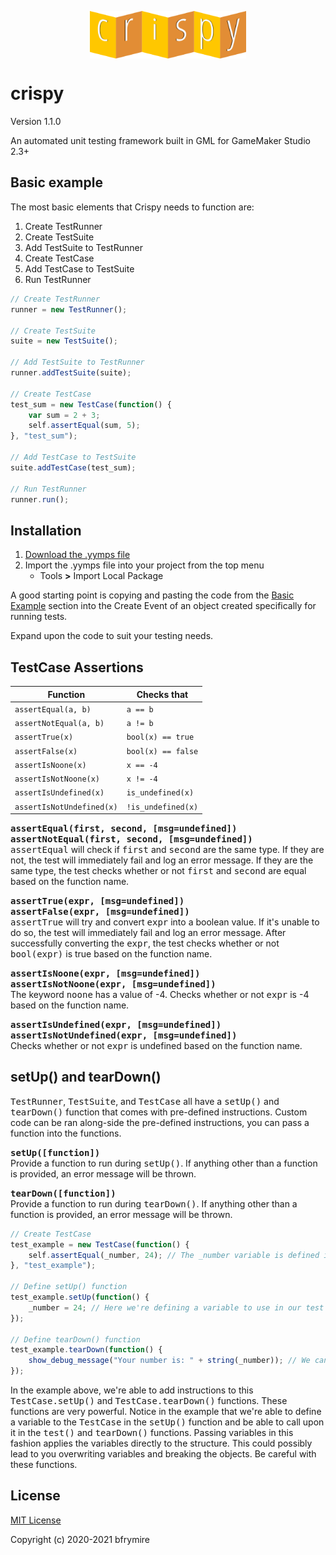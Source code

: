 <p align="center"><img src="./LOGO.png" style="display:block;width:250px;margin:auto;"></p>

<h1>crispy</h1>
<p>Version 1.1.0</p>
<p>An automated unit testing framework built in GML for GameMaker Studio 2.3+</p>


<h2>Basic example</h2>
<p>The most basic elements that Crispy needs to function are:</p>

<ol>
	<li>Create TestRunner</li>
	<li>Create TestSuite</li>
	<li>Add TestSuite to TestRunner</li>
	<li>Create TestCase</li>
	<li>Add TestCase to TestSuite</li>
	<li>Run TestRunner</li>
</ol>


```js
// Create TestRunner
runner = new TestRunner();

// Create TestSuite
suite = new TestSuite();

// Add TestSuite to TestRunner
runner.addTestSuite(suite);

// Create TestCase
test_sum = new TestCase(function() {
	var sum = 2 + 3;
	self.assertEqual(sum, 5);
}, "test_sum");

// Add TestCase to TestSuite
suite.addTestCase(test_sum);

// Run TestRunner
runner.run();
```


<h2>Installation</h2>

<ol>
	<li>
		<a href="https://github.com/bfrymire/crispy/releases/latest">Download the .yymps file</a>	
	</li>
	<li>
		Import the .yymps file into your project from the top menu
		<ul>
			<li>
				Tools <b>></b> Import Local Package
			</li>
		</ul>
	</li>
</ol>


A good starting point is copying and pasting the code from the <a href="#basic-example">Basic Example</a> section into the Create Event of an object created specifically for running tests.

Expand upon the code to suit your testing needs.


<h2>TestCase Assertions</h2>

| Function | Checks that |
|--|--|
| `assertEqual(a, b)` | `a == b` |
| `assertNotEqual(a, b)` | `a != b` |
| `assertTrue(x)` | `bool(x) == true` |
| `assertFalse(x)` | `bool(x) == false` |
| `assertIsNoone(x)` | `x == -4` |
| `assertIsNotNoone(x)` | `x != -4` |
| `assertIsUndefined(x)` | `is_undefined(x)` |
| `assertIsNotUndefined(x)` | `!is_undefined(x)` |

<samp><b>assertEqual(first, second, [msg=undefined])</b></samp>
<br>
<samp><b>assertNotEqual(first, second, [msg=undefined])</b></samp>
<br>
<samp>assertEqual</samp> will check if <samp>first</samp> and <samp>second</samp> are the same type. If they are not, the test will immediately fail and log an error message. If they are the same type, the test checks whether or not <samp>first</samp> and <samp>second</samp> are equal based on the function name.

<samp><b>assertTrue(expr, [msg=undefined])</b></samp>
<br>
<samp><b>assertFalse(expr, [msg=undefined])</b></samp>
<br>
<samp>assertTrue</samp> will try and convert <samp>expr</samp> into a boolean value. If it's unable to do so, the test will immediately fail and log an error message. After successfully converting the <samp>expr</samp>, the test checks whether or not <samp>bool(expr)</samp> is true based on the function name.

<samp><b>assertIsNoone(expr, [msg=undefined])</b></samp>
<br>
<samp><b>assertIsNotNoone(expr, [msg=undefined])</b></samp>
<br>
The keyword <samp>noone</samp> has a value of -4. Checks whether or not <samp>expr</samp> is -4 based on the function name.

<samp><b>assertIsUndefined(expr, [msg=undefined])</b></samp>
<br>
<samp><b>assertIsNotUndefined(expr, [msg=undefined])</b></samp>
<br>
Checks whether or not <samp>expr</samp> is undefined based on the function name.

<h2>setUp() and tearDown()</h2>
<samp>TestRunner</samp>, <samp>TestSuite</samp>, and <samp>TestCase</samp> all have a <samp>setUp()</samp> and <samp>tearDown()</samp> function that comes with pre-defined instructions. Custom code can be ran along-side the pre-defined instructions, you can pass a function into the functions.

<samp><b>setUp([function])</b></samp>
<br>
Provide a function to run during <samp>setUp()</samp>. If anything other than a function is provided, an error message will be thrown.

<samp><b>tearDown([function])</b></samp>
<br>
Provide a function to run during <samp>tearDown()</samp>. If anything other than a function is provided, an error message will be thrown.

```js
// Create TestCase
test_example = new TestCase(function() {
	self.assertEqual(_number, 24); // The _number variable is defined in the setUp() function
}, "test_example");

// Define setUp() function
test_example.setUp(function() {
	_number = 24; // Here we're defining a variable to use in our test
});

// Define tearDown() function
test_example.tearDown(function() {
	show_debug_message("Your number is: " + string(_number)); // We can call our _number variable in the tearDown() too!
});
```

In the example above, we're able to add instructions to this <samp>TestCase.setUp()</samp> and <samp>TestCase.tearDown()</samp> functions. These functions are very powerful. Notice in the example that we're able to define a variable to the <samp>TestCase</samp> in the <samp>setUp()</samp> function and be able to call upon it in the <samp>test()</samp> and <samp>tearDown()</samp> functions. Passing variables in this fashion applies the variables directly to the structure. This could possibly lead to you overwriting variables and breaking the objects. Be careful with these functions.


<h2>License</h2>
<a href="https://opensource.org/licenses/MIT" _target="blank">MIT License</a>
<p>Copyright (c) 2020-2021 bfrymire</p>
